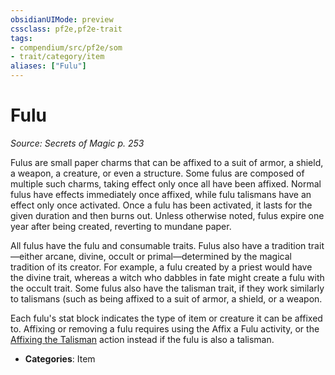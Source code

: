 ```yaml
---
obsidianUIMode: preview
cssclass: pf2e,pf2e-trait
tags:
- compendium/src/pf2e/som
- trait/category/item
aliases: ["Fulu"]
---
```

# Fulu  
*Source: Secrets of Magic p. 253*  

Fulus are small paper charms that can be affixed to a suit of armor, a shield, a weapon, a creature, or even a structure. Some fulus are composed of multiple such charms, taking effect only once all have been affixed. Normal fulus have effects immediately once affixed, while fulu talismans have an effect only once activated. Once a fulu has been activated, it lasts for the given duration and then burns out. Unless otherwise noted, fulus expire one year after being created, reverting to mundane paper.

All fulus have the fulu and consumable traits. Fulus also have a tradition trait—either arcane, divine, occult or primal—determined by the magical tradition of its creator. For example, a fulu created by a priest would have the divine trait, whereas a witch who dabbles in fate might create a fulu with the occult trait. Some fulus also have the talisman trait, if they work similarly to talismans (such as being affixed to a suit of armor, a shield, or a weapon.

Each fulu's stat block indicates the type of item or creature it can be affixed to. Affixing or removing a fulu requires using the Affix a Fulu activity, or the [Affixing the Talisman](../actions/affix-a-talisman.md) action instead if the fulu is also a talisman.

- **Categories**: Item